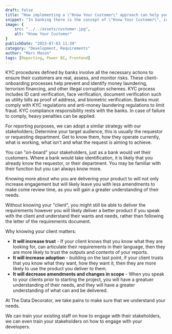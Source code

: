 ```yaml
---
draft: false
title: "How implementing a \"Know Your Customer\" approach can help you make better reports."
snippet: "In banking there is the concept of \"Know Your Customer\", in this article we look at how adopting that approach can save you time and make your report consumers happier."
image: {
    src: "../../assets/customer.jpg",
    alt: "Know Your Customer"
}
publishDate: "2023-07-03 11:39"
category: "Development, Requirements"
author: "Marc Mason"
tags: [Reporting, Power BI, Frontend]
---
```


KYC procedures defined by banks involve all the necessary actions to ensure their customers are real, assess, and monitor risks.
These client-onboarding processes help prevent and identify money laundering, terrorism financing, and other illegal corruption schemes.
KYC process includes ID card verification, face verification, document verification such as utility bills as proof of address, and biometric verification.
Banks must comply with KYC regulations and anti-money laundering regulations to limit fraud. KYC compliance responsibility rests with the banks. 
In case of failure to comply, heavy penalties can be applied.

For reporting purposes, we can adopt a similar strategy with our stakeholders;
Determine your target audience, this is usually the requestor or requesting department. Get to know them, how they operate currently, what is working, what isn't and what the request is aiming to achieve.

You can "on-board" your stakeholders, just as a bank would vet their customers. Where a bank would take identification, it is likely that you already know the requestor, or their department. You may be familiar with their function but you can always know more. 

Knowing more about who you are delivering your product to will not only increase engagement but will likely leave you with less amendments to make come review time, as you will gain a greater understanding of their needs. 

Without knowing your "client", you might still be able to deliver the requirements however you will likely deliver a better product if you speak with the client and understand their wants and needs, rather than following the letter of the requirements document.

Why knowing your client matters:
* **It will increase trust** - If your client knows that you know what they are looking for, can articulate their requirements in their language, then they are more likely to trust the outputs and contents of your reports.
* **It will increase adoption** - building on the last point, if your client trusts that you know what they want, how they want it, then they are more likely to use the product you deliver to them.
* **It will decrease amendments and changes in scope** - When you speak to your clients prior to starting the project, you will have a greatuer understanding of their needs, and they will have a greater understanding of what can and be delivered.


At The Data Decorator, we take pains to make sure that we understand your needs. 

We can train your existing staff on how to engage with their stakeholders, we can even train your stakeholders on how to engage with your developers.